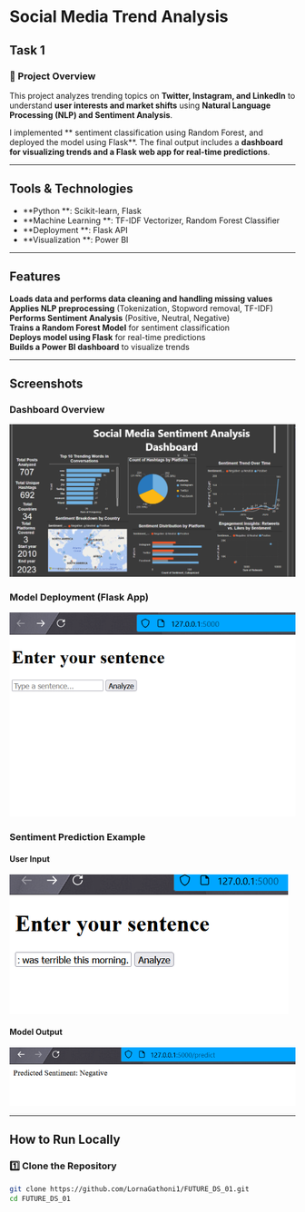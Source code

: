 #  Social Media Trend Analysis

##  Task 1

### 🔹 Project Overview
This project analyzes trending topics on **Twitter, Instagram, and LinkedIn** to understand **user interests and market shifts** using **Natural Language Processing (NLP) and Sentiment Analysis**.  

I implemented ** sentiment classification using Random Forest, and deployed the model using Flask**. The final output includes a **dashboard for visualizing trends and a Flask web app for real-time predictions**.

---

##  Tools & Technologies
- **Python **: Scikit-learn, Flask  
- **Machine Learning **: TF-IDF Vectorizer, Random Forest Classifier  
- **Deployment  **: Flask API  
- **Visualization **: Power BI 

---

##  Features
**Loads data and performs data cleaning and handling missing values** 
 **Applies NLP preprocessing** (Tokenization, Stopword removal, TF-IDF)  
 **Performs Sentiment Analysis** (Positive, Neutral, Negative)  
 **Trains a Random Forest Model** for sentiment classification  
 **Deploys model using Flask** for real-time predictions  
 **Builds a Power BI dashboard** to visualize trends  

---

##  Screenshots

###  Dashboard Overview
![Dashboard Preview](screenshots/dashboard.png)

### Model Deployment (Flask App)
![Flask App Running](screenshots/flask_app.png)

### Sentiment Prediction Example

#### User Input
![Prediction Input](screenshots/prediction_input.png)

#### Model Output
![Prediction Output](screenshots/prediction_output.png)


---

##  How to Run Locally

### 1️⃣ Clone the Repository
```bash
git clone https://github.com/LornaGathoni1/FUTURE_DS_01.git
cd FUTURE_DS_01
